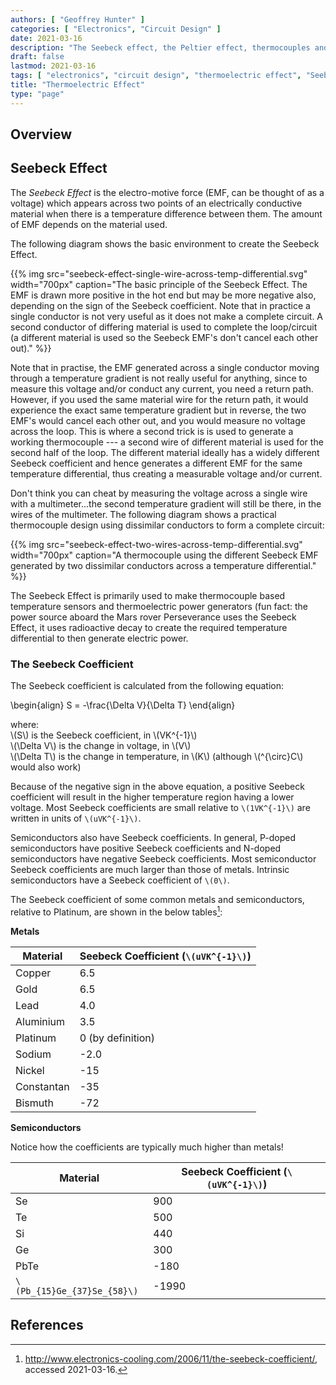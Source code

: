 ```yaml
---
authors: [ "Geoffrey Hunter" ]
categories: [ "Electronics", "Circuit Design" ]
date: 2021-03-16
description: "The Seebeck effect, the Peltier effect, thermocouples and more info on the general thermoelectric principle."
draft: false
lastmod: 2021-03-16
tags: [ "electronics", "circuit design", "thermoelectric effect", "Seebeck effect", "Seebeck coefficient", "coefficient", "conductors", "semiconductors", "thermocouple" ]
title: "Thermoelectric Effect"
type: "page"
---
```


## Overview

## Seebeck Effect

The _Seebeck Effect_ is the electro-motive force (EMF, can be thought of as a voltage) which appears across two points of an electrically conductive material when there is a temperature difference between them. The amount of EMF depends on the material used.

The following diagram shows the basic environment to create the Seebeck Effect.

{{% img src="seebeck-effect-single-wire-across-temp-differential.svg" width="700px" caption="The basic principle of the Seebeck Effect. The EMF is drawn more positive in the hot end but may be more negative also, depending on the sign of the Seebeck coefficient. Note that in practice a single conductor is not very useful as it does not make a complete circuit. A second conductor of differing material is used to complete the loop/circuit (a different material is used so the Seebeck EMF's don't cancel each other out)." %}}

Note that in practise, the EMF generated across a single conductor moving through a temperature gradient is not really useful for anything, since to measure this voltage and/or conduct any current, you need a return path. However, if you used the same material wire for the return path, it would experience the exact same temperature gradient but in reverse, the two EMF's would cancel each other out, and you would measure no voltage across the loop. This is where a second trick is is used to generate a working thermocouple --- a second wire of different material is used for the second half of the loop. The different material ideally has a widely different Seebeck coefficient and hence generates a different EMF for the same temperature differential, thus creating a measurable voltage and/or current.

Don't think you can cheat by measuring the voltage across a single wire with a multimeter...the second temperature gradient will still be there, in the wires of the multimeter. The following diagram shows a practical thermocouple design using dissimilar conductors to form a complete circuit:

{{% img src="seebeck-effect-two-wires-across-temp-differential.svg" width="700px" caption="A thermocouple using the different Seebeck EMF generated by two dissimilar conductors across a temperature differential." %}}

The Seebeck Effect is primarily used to make thermocouple based temperature sensors and thermoelectric power generators (fun fact: the power source aboard the Mars rover Perseverance uses the Seebeck Effect, it uses radioactive decay to create the required temperature differential to then generate electric power.

### The Seebeck Coefficient

The Seebeck coefficient is calculated from the following equation:

<p>\begin{align}
S = -\frac{\Delta V}{\Delta T}
\end{align}</p>

<p class="centered">
where:<br/>
\(S\) is the Seebeck coefficient, in \(VK^{-1}\)<br/>
\(\Delta V\) is the change in voltage, in \(V\)<br/>
\(\Delta T\) is the change in temperature, in \(K\) (although \(^{\circ}C\) would also work)
</p>

Because of the negative sign in the above equation, a positive Seebeck coefficient will result in the higher temperature region having a lower voltage. Most Seebeck coefficients are small relative to `\(1VK^{-1}\)` are written in units of `\(uVK^{-1}\)`.

Semiconductors also have Seebeck coefficients. In general, P-doped semiconductors have positive Seebeck coefficients and N-doped semiconductors have negative Seebeck coefficients. Most semiconductor Seebeck coefficients are much larger than those of metals. Intrinsic semiconductors have a Seebeck coefficient of `\(0\)`.

The Seebeck coefficient of some common metals and semiconductors, relative to Platinum, are shown in the below tables[^electronics-cooling-the-seebeck-coefficient]:

**Metals**

Material      | Seebeck Coefficient (`\(uVK^{-1}\)`)
--------------|----------------------
Copper        | 6.5
Gold          | 6.5
Lead          | 4.0
Aluminium     | 3.5
Platinum      | 0 (by definition)
Sodium        | -2.0
Nickel        | -15
Constantan    | -35
Bismuth       | -72

**Semiconductors**

Notice how the coefficients are typically much higher than metals!

Material                    | Seebeck Coefficient (`\(uVK^{-1}\)`)
----------------------------|----------------------
Se                          | 900
Te                          | 500
Si                          | 440
Ge                          | 300
PbTe                        | -180
`\(Pb_{15}Ge_{37}Se_{58}\)` | -1990


## References

[^electronics-cooling-the-seebeck-coefficient]: <http://www.electronics-cooling.com/2006/11/the-seebeck-coefficient/>, accessed 2021-03-16.